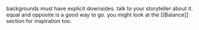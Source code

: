 backgrounds must have explicit downsides. talk to your storyteller about it. equal and opposite is a good way to go. you might look at the [[Balance]] section for inspiration too.